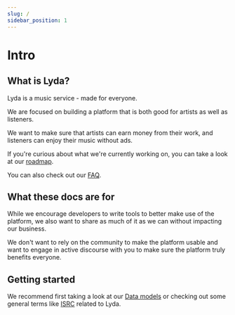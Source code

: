 ```yaml
---
slug: /
sidebar_position: 1
---
```


# Intro

## What is Lyda?

Lyda is a music service - made for everyone.

We are focused on building a platform that is both good for artists as well as listeners.

We want to make sure that artists can earn money from their work, and listeners can enjoy their music without ads.

If you're curious about what we're currently working on, you can take a look at our [roadmap](https://lyda.app/roadmap).

You can also check out our [FAQ](https://lyda.app/faq).

## What these docs are for

While we encourage developers to write tools to better make use of the platform, we also want to share as much of it as we can without impacting our business.

We don't want to rely on the community to make the platform usable and want to engage in active discourse with you to make sure the platform truly benefits everyone.

## Getting started

We recommend first taking a look at our [Data models](/data-models) or checking out some general terms like [ISRC](/terms/isrc) related to Lyda.